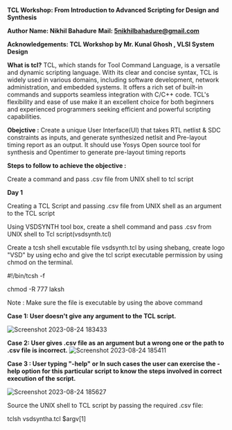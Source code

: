 **TCL Workshop: From Introduction to Advanced Scripting for Design and Synthesis**

**Author Name: Nikhil Bahadure**                        **Mail: 5nikhilbahadure@gmail.com**

**Acknowledgements: TCL Workshop by Mr. Kunal Ghosh , VLSI System Design**

**What is tcl?**
TCL, which stands for Tool Command Language, is a versatile and dynamic scripting language. With its clear and concise syntax, TCL is widely used in various domains, including software development, network administration, and embedded systems. It offers a rich set of built-in commands and supports seamless integration with C/C++ code. TCL's flexibility and ease of use make it an excellent choice for both beginners and experienced programmers seeking efficient and powerful scripting capabilities.

**Obejctive :**
Create a unique User Interface(UI) that takes RTL netlist & SDC constraints as inputs, and generate synthesized netlsit and Pre-layout timing report as an output. It should use Yosys Open source tool for synthesis and Opentimer to generate pre-layout timing reports

**Steps to follow to achieve the objective :**

Create a command and pass .csv file from UNIX shell to tcl script



**Day 1**

Creating a TCL Script and passing .csv file from UNIX shell as an argument to the TCL script

Using VSDSYNTH tool box, create a shell command and pass .csv from UNIX shell to Tcl script(vsdsynth.tcl)

Create a tcsh shell excutable file vsdsynth.tcl by using shebang, create logo "VSD" by using echo and give the tcl script executable permission by using chmod on the terminal.

#!/bin/tcsh -f

chmod -R 777 laksh 

Note : Make sure the file is executable by using the above command

**Case 1: User doesn't give any argument to the TCL script.** 


![Screenshot 2023-08-24 183433](https://github.com/nikhil5-b/VSD-5-DAYS-TCL-SCRIPTING-WORKSHOP/assets/52079538/a3f44c5a-18e3-440d-a25d-d68f2a732d63)



**Case 2: User gives .csv file as an argument but a wrong one or the path to .csv file is incorrect.**
![Screenshot 2023-08-24 185411](https://github.com/nikhil5-b/VSD-5-DAYS-TCL-SCRIPTING-WORKSHOP/assets/52079538/f0d003f4-e82c-4507-8e1a-926753f4b4b2)



**Case 3 : User typing "-help" or In such cases the user can exercise the -help option for this particular script to know the steps involved in correct execution of the script.**

![Screenshot 2023-08-24 185627](https://github.com/nikhil5-b/VSD-5-DAYS-TCL-SCRIPTING-WORKSHOP/assets/52079538/cf8cc532-e264-4bba-ac77-01747b318060)


Source the UNIX shell to TCL script by passing the required .csv file:

tclsh vsdsyntha.tcl $argv[1]


